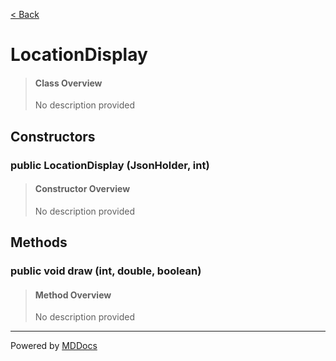 [< Back](../README.md)
# LocationDisplay #
>#### Class Overview ####
>No description provided
## Constructors ##
### public LocationDisplay (JsonHolder, int) ###
>#### Constructor Overview ####
>No description provided
>
## Methods ##
### public void draw (int, double, boolean) ###
>#### Method Overview ####
>No description provided
>

---
Powered by [MDDocs](https://github.com/VRCube/MDDocs)